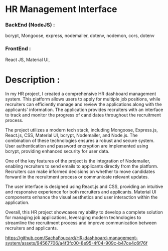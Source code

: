 # HR Management Interface

### BackEnd (NodeJS) :
bcrypt, Mongoose, express, nodemailer, dotenv, nodemon, cors, dotenv

### FrontEnd :
React JS, Material UI, 
 
# Description :
In my HR project, I created a comprehensive HR dashboard management system. This platform allows users to apply for multiple job positions, while recruiters can efficiently manage and review the applications along with the applicants' information. The application provides recruiters with an interface to track and monitor the progress of candidates throughout the recruitment process.

The project utilizes a modern tech stack, including Mongoose, Express.js, React.js, CSS, Material UI, bcrypt, Nodemailer, and Node.js. The combination of these technologies ensures a robust and secure system. User authentication and password encryption are implemented using bcrypt, providing enhanced security for user data.

One of the key features of the project is the integration of Nodemailer, enabling recruiters to send emails to applicants directly from the platform. Recruiters can make informed decisions on whether to move candidates forward in the recruitment process or communicate relevant updates.

The user interface is designed using React.js and CSS, providing an intuitive and responsive experience for both recruiters and applicants. Material UI components enhance the visual aesthetics and user interaction within the application.

Overall, this HR project showcases my ability to develop a complete solution for managing job applications, leveraging modern technologies to streamline the recruitment process and improve communication between recruiters and applicants.


https://github.com/SachaFoucard/HR-dashboard-management-system/assets/94567706/a4f3fc00-8e95-4f04-909c-b47ce4c6f76f



